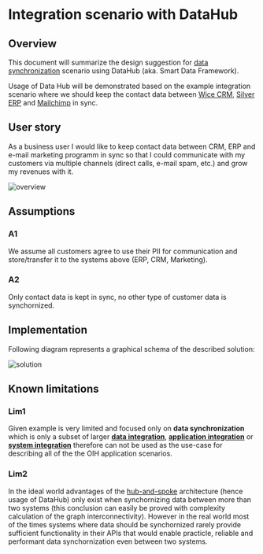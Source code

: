 # Integration scenario with DataHub

## Overview

This document will summarize the design suggestion for [data synchronization](https://en.wikipedia.org/wiki/Data_synchronization)
scenario using DataHub (aka. Smart Data Framework).

Usage of Data Hub will be demonstrated based on the example integration scenario where we should
keep the contact data between [Wice CRM](http://wice.de), [Silver ERP](http://www.silvererp.com/) and 
[Mailchimp](https://mailchimp.com) in sync.

## User story

As a business user I would like to keep contact data between CRM, ERP and e-mail marketing programm in sync so that
I could communicate with my customers via multiple channels (direct calls, e-mail spam, etc.) and grow my revenues
with it.

![overview](https://raw.githubusercontent.com/openintegrationhub/architecture/master/images/overview.png)

## Assumptions

### A1
We assume all customers agree to use their PII for communication and store/transfer it to the systems above 
(ERP, CRM, Marketing).

### A2
Only contact data is kept in sync, no other type of customer data is synchornized.

## Implementation

Following diagram represents a graphical schema of the described solution:

![solution](https://raw.githubusercontent.com/openintegrationhub/architecture/master/images/Solution.png)

## Known limitations

### Lim1
Given example is very limited and focused only on **data synchronization** which is only a subset of larger 
[**data integration**](https://en.wikipedia.org/wiki/Data_integration), 
[**application integration**](https://en.wikipedia.org/wiki/Enterprise_application_integration) or 
[**system integration**](https://en.wikipedia.org/wiki/System_integration) therefore can not be used
as the use-case for describing all of the the OIH application scenarios.

### Lim2
In the ideal world advantages of the 
[hub-and-spoke](https://en.wikipedia.org/wiki/Spoke%E2%80%93hub_distribution_paradigm)
architecture (hence usage of DataHub) only exist when synchornizing data between more than two systems 
(this conclusion can easily be proved with complexity calculation of the graph interconnectivity).
However in the real world most of the times systems where data should be synchornized rarely provide
sufficient functionality in their APIs that would enable practicle, reliable and performant data synchornization
even between two systems.
